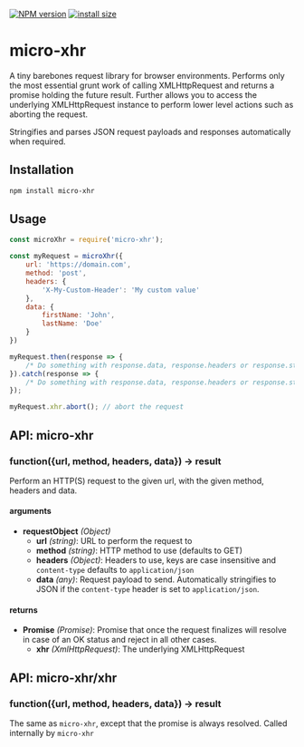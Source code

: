 [![NPM version](https://img.shields.io/npm/v/micro-xhr.svg?style=flat)](https://www.npmjs.org/package/micro-xhr)
[![install size](https://packagephobia.now.sh/badge?p=micro-xhr)](https://packagephobia.now.sh/result?p=micro-xhr)


# micro-xhr

A tiny barebones request library for browser environments. Performs only the most essential grunt work of calling XMLHttpRequest and returns a promise holding the future result. Further allows you to access the underlying XMLHttpRequest instance to perform lower level actions such as aborting the request.

Stringifies and parses JSON request payloads and responses automatically when required.

## Installation

```bash
npm install micro-xhr
```

## Usage

```js
const microXhr = require('micro-xhr');

const myRequest = microXhr({
    url: 'https://domain.com',
    method: 'post',
    headers: {
        'X-My-Custom-Header': 'My custom value'
    },
    data: {
        firstName: 'John',
        lastName: 'Doe'
    }
})

myRequest.then(response => {
    /* Do something with response.data, response.headers or response.status */
}).catch(response => {
    /* Do something with response.data, response.headers or response.status */
});

myRequest.xhr.abort(); // abort the request

```

## API: micro-xhr

### function({url, method, headers, data}) -> result

Perform an HTTP(S) request to the given url, with the given method, headers and data.

#### arguments
- **requestObject** *(Object)*
  - **url** *(string)*: URL to perform the request to
  - **method** *(string)*: HTTP method to use (defaults to GET)
  - **headers** *(Object)*: Headers to use, keys are case insensitive and `content-type` defaults to `application/json`
  - **data** *(any)*: Request payload to send. Automatically stringifies to JSON if the `content-type` header is set to `application/json`.

#### returns
- **Promise** *(Promise)*: Promise that once the request finalizes will resolve in case of an OK status and reject in all other cases.
  - **xhr** *(XmlHttpRequest)*: The underlying XMLHttpRequest

## API: micro-xhr/xhr

### function({url, method, headers, data}) -> result

The same as `micro-xhr`, except that the promise is always resolved. Called internally by `micro-xhr`
